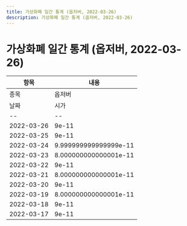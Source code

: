 ```yaml
---
title: 가상화폐 일간 통계 (옵저버, 2022-03-26)
description: 가상화폐 일간 통계 (옵저버, 2022-03-26)
---
```


가상화폐 일간 통계 (옵저버, 2022-03-26)
===

|항목|내용|
|--|--|
|종목|옵저버||마켓|BTC-OBSR||종류|일 단위 캔들||기간|2022-03-17T09:00:00 - 2022-03-26T09:00:00|
|날짜|시가|저가|고가|종가|비고|
|--|--|--|--|--|--|
|2022-03-26|9e-11|9e-11|9.999999999999999e-11|9e-11|    |
|2022-03-25|9e-11|9e-11|1.1000000000000001e-10|9e-11|    |
|2022-03-24|9.999999999999999e-11|8.000000000000001e-11|9.999999999999999e-11|9.999999999999999e-11|    |
|2022-03-23|8.000000000000001e-11|8.000000000000001e-11|9.999999999999999e-11|9.999999999999999e-11|    |
|2022-03-22|9e-11|8.000000000000001e-11|9.999999999999999e-11|9e-11|    |
|2022-03-21|8.000000000000001e-11|8.000000000000001e-11|9e-11|9e-11|    |
|2022-03-20|9e-11|8.000000000000001e-11|9e-11|9e-11|    |
|2022-03-19|8.000000000000001e-11|8.000000000000001e-11|9e-11|9e-11|    |
|2022-03-18|9e-11|8.000000000000001e-11|9e-11|8.000000000000001e-11|    |
|2022-03-17|9e-11|8.000000000000001e-11|9e-11|9e-11|    |
